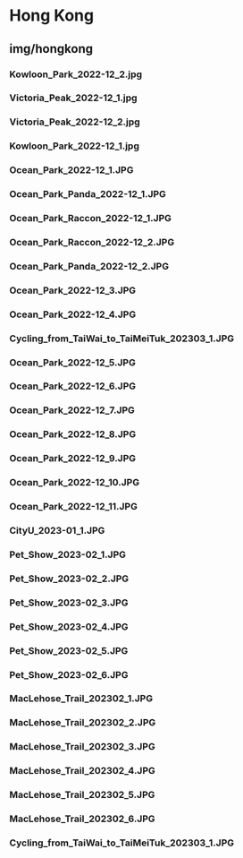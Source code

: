 # Hong Kong

## img/hongkong

### Kowloon_Park_2022-12_2.jpg

### Victoria_Peak_2022-12_1.jpg

### Victoria_Peak_2022-12_2.jpg

### Kowloon_Park_2022-12_1.jpg

### Ocean_Park_2022-12_1.JPG

### Ocean_Park_Panda_2022-12_1.JPG

### Ocean_Park_Raccon_2022-12_1.JPG

### Ocean_Park_Raccon_2022-12_2.JPG

### Ocean_Park_Panda_2022-12_2.JPG

### Ocean_Park_2022-12_3.JPG

### Ocean_Park_2022-12_4.JPG

### Cycling_from_TaiWai_to_TaiMeiTuk_202303_1.JPG

### Ocean_Park_2022-12_5.JPG

### Ocean_Park_2022-12_6.JPG

### Ocean_Park_2022-12_7.JPG

### Ocean_Park_2022-12_8.JPG

### Ocean_Park_2022-12_9.JPG

### Ocean_Park_2022-12_10.JPG

### Ocean_Park_2022-12_11.JPG

### CityU_2023-01_1.JPG

### Pet_Show_2023-02_1.JPG

### Pet_Show_2023-02_2.JPG

### Pet_Show_2023-02_3.JPG

### Pet_Show_2023-02_4.JPG

### Pet_Show_2023-02_5.JPG

### Pet_Show_2023-02_6.JPG

### MacLehose_Trail_202302_1.JPG

### MacLehose_Trail_202302_2.JPG

### MacLehose_Trail_202302_3.JPG

### MacLehose_Trail_202302_4.JPG

### MacLehose_Trail_202302_5.JPG

### MacLehose_Trail_202302_6.JPG

### Cycling_from_TaiWai_to_TaiMeiTuk_202303_1.JPG
